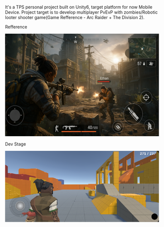 It's a TPS personal project built on Unity6, target platform for now Mobile Device. Project target is to develop multiplayer PvEvP with zombies/Robotic looter shooter game(Game Refference - Arc Raider + The Division 2).

Refference


![Reefrence Image](image-3.png)

Dev Stage


![Project Prototype Stage](image-1.png)

